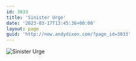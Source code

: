 ```yaml
---
id: 3033
title: 'Sinister Urge'
date: '2023-03-17T13:45:36+00:00'
layout: page
guid: 'http://new.andydixon.com/?page_id=3033'
---
```


![Sinister Urge](https://i0.wp.com/assets.g8x2.ldn.idrivee2-23.com/posters/Sinister%20Urge%2002.jpg?w=1200&ssl=1 "Sinister Urge")